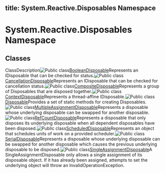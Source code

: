 title: System.Reactive.Disposables Namespace
---
# System.Reactive.Disposables Namespace

## Classes

ClassDescription![Public class](https://reactiveui.net/assets/img/Hh212009.pubclass(en-us,VS.103).gif "Public class")[BooleanDisposable](../BooleanDisposable/BooleanDisposable.md)Represents an IDisposable that can be checked for status.![Public class](https://reactiveui.net/assets/img/Hh212009.pubclass(en-us,VS.103).gif "Public class")[CancellationDisposable](../CancellationDisposable/CancellationDisposable.md)Represents an IDisposable that can be checked for cancellation status.![Public class](https://reactiveui.net/assets/img/Hh212009.pubclass(en-us,VS.103).gif "Public class")[CompositeDisposable](../CompositeDisposable/CompositeDisposable.md)Represents a group of Disposables that are disposed together.![Public class](https://reactiveui.net/assets/img/Hh212009.pubclass(en-us,VS.103).gif "Public class")[ContextDisposable](../ContextDisposable/ContextDisposable.md)Represents a thread-affine IDisposable.![Public class](https://reactiveui.net/assets/img/Hh212009.pubclass(en-us,VS.103).gif "Public class")[Disposable](../Disposable/Disposable.md)Provides a set of static methods for creating Disposables.![Public class](https://reactiveui.net/assets/img/Hh212009.pubclass(en-us,VS.103).gif "Public class")[MultipleAssignmentDisposable](../MultipleAssignmentDisposable/MultipleAssignmentDisposable.md)Represents a disposable whose underlying disposable can be swapped for another disposable.![Public class](https://reactiveui.net/assets/img/Hh212009.pubclass(en-us,VS.103).gif "Public class")[RefCountDisposable](../RefCountDisposable/RefCountDisposable.md)Represents a disposable that only disposes its underlying disposable when all dependent disposables have been disposed.![Public class](https://reactiveui.net/assets/img/Hh212009.pubclass(en-us,VS.103).gif "Public class")[ScheduledDisposable](../ScheduledDisposable/ScheduledDisposable.md)Represents an object that schedules units of work on a provided scheduler.![Public class](https://reactiveui.net/assets/img/Hh212009.pubclass(en-us,VS.103).gif "Public class")[SerialDisposable](../SerialDisposable/SerialDisposable.md)Represents a disposable whose underlying disposable can be swapped for another disposable which causes the previous underlying disposable to be disposed.![Public class](https://reactiveui.net/assets/img/Hh212009.pubclass(en-us,VS.103).gif "Public class")[SingleAssignmentDisposable](../SingleAssignmentDisposable/SingleAssignmentDisposable)A SingleAssignmentDisposable only allows a single assignment of its disposable object. If it has already been assigned, attempts to set the underlying object will throw an InvalidOperationException.
